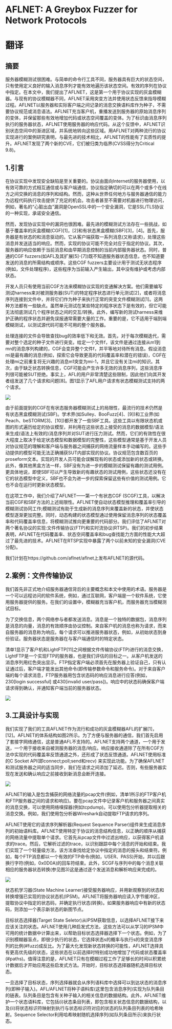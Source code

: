 # AFLNET: A Greybox Fuzzer for Network Protocols


# 翻译
## 摘要
服务器模糊测试很困难。与简单的命令行工具不同，服务器具有巨大的状态空间，只有使用定义良好的输入消息序列才能有效地遍历该状态空间。有效的序列在协议中指定。在本文中，我们提出了AFLNET，这是第一个用于协议实现的灰盒模糊器。与现有的协议模糊器不同，AFLNET采用突变方法并使用状态反馈来指导模糊过程。AFLNET以服务器和实际客户端之间记录的消息交换语料库作为种子，不需要协议规范或消息语法。AFLNET充当客户机，重播发送到服务器的原始消息序列的变体，并保留那些有效地增加代码或状态空间覆盖的变体。为了标识由消息序列执行的服务器状态，AFLNET使用服务器的响应代码。从这个反馈中，AFLNET识别状态空间中的渐进区域，并系统地转向这些区域。用AFLNET对两种流行的协议实现进行的案例研究表明，与最先进的技术相比，AFLNET的性能有了实质性的提升。AFLNET发现了两个新的CVE，它们被归类为临界(CVSS得分为Critical 9.8)。

## 1.引言
在协议实现中发现安全缺陷是至关重要的。协议由面向Internet的服务器使用，以有效可靠的方式相互通信或与客户端通信，协议指定确切的可以在两个或多个在线方之间交换的消息的序列和结构。然而，这种从世界任何地方与服务器通信的能力为远程代码执行攻击提供了充足的机会。攻击者甚至不需要对机器进行物理访问，例如，著名的“心脏出血”漏洞是OpenSSL中的一个安全漏洞，它是SSL/TLS协议的一种实现，承诺安全通信。

然而，发现协议实现中的漏洞也很困难。最先进的模糊测试方法存在一些挑战，如基于覆盖率的灰盒模糊(CGF)[1]，[2]和有状态黑盒模糊(SBF)[3]，[4]。首先，服务器是有状态的和消息驱动的。它从客户端获取一系列消息(又称请求)，处理这些消息并发送适当的响应。然而，实现的协议可能不完全对应于指定的协议。其次，服务器的响应依赖于当前消息和由早期消息控制的当前内部服务器状态。同时，普通的CGF fuzzers(如AFL及其扩展[5]-[7])既不知道服务器状态信息，也不知道要发送的消息的所需结构或顺序。这些CGF fuzzers主要设计用于测试无状态程序(例如，文件处理程序)，这些程序为当前输入产生输出，其中没有维护或考虑内部状态。

开发人员只有使用当前CGF方法来模糊协议实现的变通解决方案。他们需要编写测试harness来对被测服务器(SUT)的特定程序状态进行单元测试[2]，或者将消息序列连接到文件中，并将它们作为种子来执行正常的突变文件模糊测试[1]。这两种方法都有一些缺点。虽然单元测试在某些特定的程序状态下是有效的，但它可能无法彻底测试几个程序状态之间的交互/转换。此外，编写新的测试harness来维护正确的程序状态并避免误报通常需要大量的工作。重要的是，它不适用于端到端模糊测试，以测试源代码可能不可用的整个服务器。

处理连接的文件会导致查找bug的效率低下和无效。首先，对于每次模糊迭代，需要对整个选定的种子文件进行突变。给定一个文件f，该文件是通过连接从m1到mn的消息序列构建的，CGF会变异整个文件f，并平等地对待所有消息。假设消息mi是最有趣的消息(例如，探索它会导致更高的代码覆盖率和潜在的错误)，CGF在处理mi之前重复将无兴趣的消息m1突变为mi-1，并且它没有关注mi的知识。其次，由于缺乏状态转换信息，CGF可能会产生许多无效的消息序列，这些消息序列很可能被SUT拒绝。事实上，AFL的用户非常清楚这些限制，因此他们向其开发者组发送了几个请求和问题[8]。图1显示了AFL用户请求有状态模糊测试支持的两个请求。

![](images/Pasted%20image%2020230920200434.png)

由于前面提到的CGF在有状态服务器模糊测试上的局限性，最流行的技术仍然是有状态黑盒模糊测试(SBF)。学术界(如Sulley、BooFuzz[4]、[9])和工业界(如Peach、beSTORM[3]、[10])都开发了一些SBF工具。这些工具以有限状态机或图的形式遍历给定的协议模型，并利用在这些状态上接受的消息的数据模型/语法来生成(语法上有效的)消息序列并对SUT进行压力测试。然而，它们的有效性在很大程度上取决于给定状态模型和数据模型的完整性，这些模型通常是基于开发人员对协议规范的理解和客户端与服务器之间捕获的网络流量样本手动编写的。这些手动提供的模型可能无法正确捕获SUT内部实现的协议。协议规范包含数百页的proseform文本。实现的开发人员可能会误解现有的状态或添加新的状态或转换。此外，像其他黑盒方法一样，SBF没有为进一步的模糊测试保留有趣的测试用例。更具体地说，即使SBF可以产生导致新的有趣状态的测试用例，这些状态还没有在它的状态模型中定义，SBF也不会为进一步的探索保留这些有价值的测试用例。它也不会在运行时更新状态模型。

在这项工作中，我们介绍了AFLNET——第一个有状态CGF (SCGF)工具，以解决当前CGF和SBF方法的上述局限性。AFLNET使自动状态模型推理和覆盖率引导的模糊测试协同工作;模糊测试有助于生成新的消息序列来覆盖新的状态，并使状态模型逐渐更加完整。同时，动态构建的状态模型通过使用保留消息序列的状态覆盖率和代码覆盖率信息，将模糊测试推向更重要的代码部分。我们评估了AFLNET对两个著名协议的实现:文件传输协议(FTP)和实时流协议(RTSP)。我们的初步结果表明，AFLNET在代码覆盖率、状态空间覆盖率和bug查找能力方面的性能大大超过了最先进的技术。AFLNET在RTSP实现中暴露了两个以前未知的安全漏洞(CVE分配)。

我们计划在https://github.com/aflnet/aflnet上发布AFLNET的源代码。

## 2.案例：文件传输协议
我们首先非正式地介绍服务器通信背后的主要概念和本文中使用的术语。服务器是一个可以远程访问的软件系统，例如，通过互联网，客户端是一个软件系统，它使用服务器提供的服务。在我们的设置中，模糊器充当客户机，而服务器充当模糊测试目标。

为了交换信息，两个网络参与者都发送消息。消息是一个独特的数据包，消息序列是消息的向量，消息的有效顺序由协议控制。来自客户机的消息也称为请求，而来自服务器的消息称为响应。每个请求可以推进服务器状态，例如，从初始状态到身份验证。服务器状态是服务器在与客户端通信时的特定状态。

清单1显示了客户机和LightFTP[11]之间根据文件传输协议(FTP)进行的消息交换，LightFTP是一个实现FTP的服务器，也是我们评估的目标之一。从客户机发送的消息序列用红色突出显示。FTP指定客户端必须首先在服务器上验证自己，只有认证通过后，客户端才能发出其他命令(即传输参数命令和服务命令)。对于来自客户端的每个请求消息，FTP服务器用包含状态码的响应消息进行应答(例如，230\[login successful\] 或430\[invalid user/pass\])。响应中的状态码确保客户端请求得到确认，并通知客户端当前的服务器状态。

![](images/Pasted%20image%2020230920202057.png)

## 3.工具设计与实现
我们实现了我们的工具AFLNET作为流行和成功的灰盒模糊器AFL的扩展[1]，[12]。AFLNET的体系结构如图2所示。为了方便与服务器的通信，我们首先启用了套接字网络通信，这是普通AFL不支持的。AFLNET支持两个通道，一个用于发送，一个用于接收来自被测服务器的消息/响应。响应接收通道除了在所有CGF方法中实现的代码覆盖率反馈通道之外，还形成了状态反馈通道。AFLNET使用标准的C Socket API(即connect;poll;send和recv) 来实现此功能。为了确保AFLNET和测试服务器之间的适当同步，我们在请求之间添加了延迟。否则，有些服务器实现在发送和确认响应之前接收到新消息会断开连接。

![](images/Pasted%20image%2020230920202559.png)

AFLNET的输入是包含捕获的网络流量的pcap文件(例如，清单1所示的FTP客户机和FTP服务器之间的请求和响应)。要在pcap文件中记录客户机和服务器之间真实的消息交换，可以使用网络嗅探器(例如tcpdump)。可以使用包分析器提取相关的消息交换。例如，我们使用包分析器Wireshark自动提取FTP请求的序列。

AFLNET使用它的请求序列解析器(Request Sequence Parser)组件来生成消息序列的初始语料库。AFLNET使用特定于协议的消息结构信息，以正确的顺序从捕获的网络流量中提取单个请求。它首先从pcap文件中过滤出响应，以获得客户机请求的trace。然后，它解析过滤的trace，以识别跟踪中每个消息的开始和结束。我们实现了一个轻量级方法，该方法查找给定协议中指定的消息的报头和结束符。例如，每个FTP消息都以一个有效的FTP命令(例如，USER、PASS)开始，并以后跟换行字符(例如，0x0D0A)的回车符结束。此外，SCGF与序列中的每个消息关联相应的服务器状态转换(参见图3)这是通过逐个发送消息和解析响应来完成的。

![](images/Pasted%20image%2020230920203709.png)

状态机学习器(State Machine Learner)接受服务器响应，并用新观察到的状态和转换增强已实现的协议状态机(IPSM)。AFLNET将服务器响应读入字节缓冲区，提取协议中指定的状态码，并确定执行状态(转换)。如果服务器响应中有新的状态码，则添加一个表示新状态的新图节点。

目标状态选择器(Target State Seletor)从IPSM获取信息，以选择AFLNET接下来应该关注的状态。AFLNET使用几种启发式方法，这些方法可以从学习的IPSM中可用的统计数据中计算出来，以帮助目标状态选择器选择下一个状态。例如，为了识别模糊器盲点，即很少执行的状态，它选择状态s的概率与执行s的突变消息序列的比例(#fuzz)成反比。为了最大化发现新状态转换的可能性，AFLNET选择具有更高优先级的状态，这些状态在以前选择时特别成功地增加了代码或状态覆盖率(#paths)。值得注意的是，AFLNET只有在模糊过程工作了足够长的时间以积累统计数据后才开始应用这些启发式方法。开始时，目标状态选择器随机选择目标状态。

一旦选择了目标状态，序列选择器就会从序列语料库中选择可以到达状态的消息序列(即种子输入)。AFL/AFLNET将种子语料库(这里包含消息序列)实现为队列条目的链表。队列条目是包含有关种子输入的相关信息的数据结构。此外，AFLNET维护一个状态语料库，它包括(i)状态条目列表，即包含相关状态信息的数据结构，以及(ii)将状态标识符映射到执行与状态标识符对应的状态的队列条目列表的哈希映射。Sequence Selector利用哈希映射随机选择序列(如队列条目所示)来执行状态。










